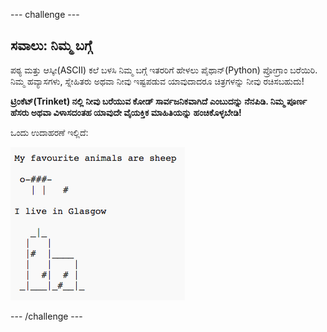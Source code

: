 \--- challenge \---

## ಸವಾಲು: ನಿಮ್ಮ ಬಗ್ಗೆ

ಪಠ್ಯ ಮತ್ತು ಆಸ್ಕೀ(ASCII) ಕಲೆ ಬಳಸಿ ನಿಮ್ಮ ಬಗ್ಗೆ ಇತರರಿಗೆ ಹೇಳಲು ಪೈಥಾನ್(Python) ಪ್ರೋಗ್ರಾಂ ಬರೆಯಿರಿ. ನಿಮ್ಮ ಹವ್ಯಾಸಗಳು, ಸ್ನೇಹಿತರು ಅಥವಾ ನೀವು ಇಷ್ಟಪಡುವ ಯಾವುದಾದರೂ ಚಿತ್ರಗಳನ್ನು ನೀವು ರಚಿಸಬಹುದು!

**ಟ್ರಿಂಕೆಟ್(Trinket) ನಲ್ಲಿ ನೀವು ಬರೆಯುವ ಕೋಡ್ ಸಾರ್ವಜನಿಕವಾಗಿದೆ ಎಂಬುದನ್ನು ನೆನಪಿಡಿ. ನಿಮ್ಮ ಪೂರ್ಣ ಹೆಸರು ಅಥವಾ ವಿಳಾಸದಂತಹ ಯಾವುದೇ ವೈಯಕ್ತಿಕ ಮಾಹಿತಿಯನ್ನು ಹಂಚಿಕೊಳ್ಳಬೇಡಿ!**

ಒಂದು ಉದಾಹರಣೆ ಇಲ್ಲಿದೆ:

![ಸ್ಕ್ರೀನ್‍ಶಾಟ್ (ಪರದೆ ಚಿತ್ರ)](images/me-about.png)

\--- /challenge \---